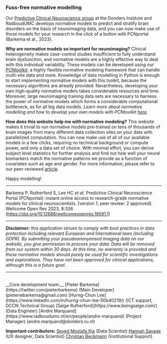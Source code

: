 ### Fuss-free normative modelling

Our [Predictive Clinical Neuroscience group](https://predictiveclinicalneuroscience.com/) at the Donders Institute and RadboudUMC develops normative models to predict and stratify brain disorders on the basis of neuroimaging data, and you can now make use of those models for your research in the click of a button with PCNportal (Barkema et al., 2023).

**Why are normative models so important for neuroimaging?**
Clinical heterogeneity makes case-control studies insufficient to fully understand brain dysfunction, and normative models are a highly effective way to deal with this individual variability. These models can be developed using our [PCNtoolkit](https://github.com/amarquand/PCNtoolkit): a highly flexible normative modeling framework that can handle multi-site data and more. Knowledge of data modelling in Python is enough to start implementing normative models with this toolkit, because the necessary algorithms are already provided. Nevertheless, developing your own high-quality normative models takes considerable resources and time. Moreover, large neuroimaging training data sets are necessary to harness the power of normative models which forms a considerable computational bottleneck, as for all big data models. _Learn more about normative modelling and how to develop your own models with PCNtoolkit [here](https://pcntoolkit.readthedocs.io/en/latest/pages/pcntoolkit_background.html)._

**How does this website help me with normative modeling?**
This website makes it trivial to run normative models pre-trained on tens of thousands of brain images from many different data collection sites on your data with parallelized computation. You can now make use of all of our available models in a few clicks, requiring no technical background or compute power, and only a data set of choice. With minimal effort, you can derive subject level statistics for further analysis and find out how well your neural biomarkers match the normative patterns we provide as a function of covariates such as age and gender. For more information, please refer to our peer-reviewed [article](https://wellcomeopenresearch.org/articles/8-326).

Happy modelling!

---

Barkema P, Rutherford S, Lee HC _et al._ Predictive Clinical Neuroscience Portal (PCNportal): instant online access to research-grade normative models for clinical neuroscientists. [version 1; peer review: 2 approved]. Wellcome Open Res 2023, 8:326 (https://doi.org/10.12688/wellcomeopenres.19591.1)

---

_**Disclaimer:** this application strives to comply with best practices in data protection including relevant European and International laws (including GDPR). By submitting your pseudoanonymised imaging data on our website, you give permission to process your data. Data will be removed from our system within 30 days. At this time, no warranty is provided and these normative models should purely be used for scientific investigations and explorations. They have not been approved for clinical applications, although this is a future goal._

---

<br />
__Core development team:__                                                                      
[Pieter Barkema](https://twitter.com/pieterbarkema) (Main Developer) (pieterwbarkema@gmail.com)  
[Hurng-Chun Lee](https://www.linkedin.com/in/hurng-chun-lee-50b40219/) (ICT support, DCCN Technical Group)  
[Saige Rutherford](https://www.beingsaige.com/) (Data Engineer) 
[Andre Marquand](https://www.radboudumc.nl/en/people/andre-marquand) (Project Manager) (andre.marquand@donders.ru.nl) 
<br />

**Important contributors:**
[Seyed Mostafa Kia](https://research.tilburguniversity.edu/en/persons/seyed-mostafa-kia) (Data Scientist)
[Hannah Savage](https://twitter.com/DrHannahSavage) (UX designer, Data Scientist)
[Christian Beckmann](https://www.radboudumc.nl/en/people/christian-beckmann) (Institutional Support)

